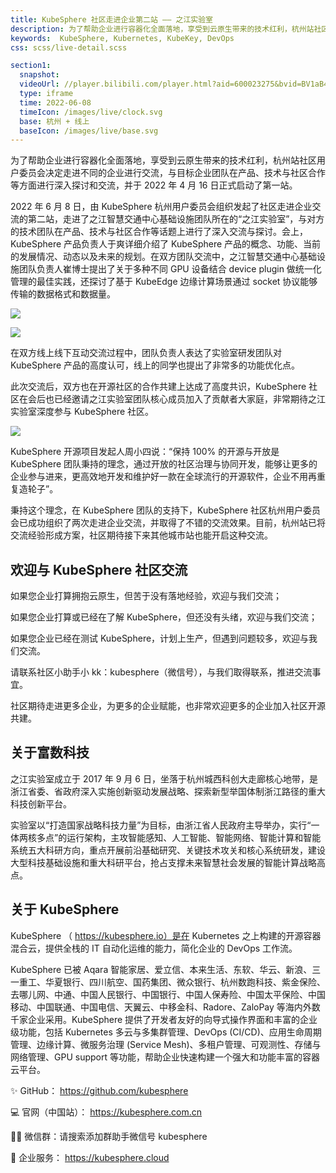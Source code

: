 ```yaml
---
title: KubeSphere 社区走进企业第二站 —— 之江实验室
description: 为了帮助企业进行容器化全面落地，享受到云原生带来的技术红利，杭州站社区用户委员会决定走进不同的企业进行交流，与目标企业团队在产品、技术与社区合作等方面进行深入探讨和交流。
keywords:  KubeSphere, Kubernetes, KubeKey, DevOps
css: scss/live-detail.scss

section1:
  snapshot: 
  videoUrl: //player.bilibili.com/player.html?aid=600023275&bvid=BV1aB4y1474S&cid=748306837&page=1&high_quality=1
  type: iframe
  time: 2022-06-08 
  timeIcon: /images/live/clock.svg
  base: 杭州 + 线上
  baseIcon: /images/live/base.svg
---
```


为了帮助企业进行容器化全面落地，享受到云原生带来的技术红利，杭州站社区用户委员会决定走进不同的企业进行交流，与目标企业团队在产品、技术与社区合作等方面进行深入探讨和交流，并于 2022 年 4 月 16 日正式启动了第一站。

2022 年 6 月 8 日，由 KubeSphere 杭州用户委员会组织发起了社区走进企业交流的第二站，走进了之江智慧交通中心基础设施团队所在的“之江实验室”，与对方的技术团队在产品、技术与社区合作等话题上进行了深入交流与探讨。会上，KubeSphere 产品负责人于爽详细介绍了 KubeSphere 产品的概念、功能、当前的发展情况、动态以及未来的规划。在双方团队交流中，之江智慧交通中心基础设施团队负责人崔博士提出了关于多种不同 GPU 设备结合 device plugin 做统一化管理的最佳实践，还探讨了基于 KubeEdge 边缘计算场景通过 socket 协议能够传输的数据格式和数据量。

![](https://pek3b.qingstor.com/kubesphere-community/images/zhijianglab-kubesphere-1.jpeg)

![](https://pek3b.qingstor.com/kubesphere-community/images/zhijianglab-kubesphere-2.jpeg)

在双方线上线下互动交流过程中，团队负责人表达了实验室研发团队对 KubeSphere 产品的高度认可，线上的同学也提出了非常多的功能优化点。

此次交流后，双方也在开源社区的合作共建上达成了高度共识，KubeSphere 社区在会后也已经邀请之江实验室团队核心成员加入了贡献者大家庭，非常期待之江实验室深度参与 KubeSphere 社区。

![](https://pek3b.qingstor.com/kubesphere-community/images/zhijianglab-kubesphere-3.jpeg)

KubeSphere 开源项目发起人周小四说：“保持 100% 的开源与开放是 KubeSphere 团队秉持的理念，通过开放的社区治理与协同开发，能够让更多的企业参与进来，更高效地开发和维护好一款在全球流行的开源软件，企业不用再重复造轮子”。

秉持这个理念，在 KubeSphere 团队的支持下，KubeSphere 社区杭州用户委员会已成功组织了两次走进企业交流，并取得了不错的交流效果。目前，杭州站已将交流经验形成方案，社区期待接下来其他城市站也能开启这种交流。

## 欢迎与 KubeSphere 社区交流

如果您企业打算拥抱云原生，但苦于没有落地经验，欢迎与我们交流；

如果您企业打算或已经在了解 KubeSphere，但还没有头绪，欢迎与我们交流；

如果您企业已经在测试 KubeSphere，计划上生产，但遇到问题较多，欢迎与我们交流。

请联系社区小助手小 kk：kubesphere（微信号），与我们取得联系，推进交流事宜。

社区期待走进更多企业，为更多的企业赋能，也非常欢迎更多的企业加入社区开源共建。

## 关于富数科技

之江实验室成立于 2017 年 9 月 6 日，坐落于杭州城西科创大走廊核心地带，是浙江省委、省政府深入实施创新驱动发展战略、探索新型举国体制浙江路径的重大科技创新平台。

实验室以“打造国家战略科技力量”为目标，由浙江省人民政府主导举办，实行“一体两核多点”的运行架构，主攻智能感知、人工智能、智能网络、智能计算和智能系统五大科研方向，重点开展前沿基础研究、关键技术攻关和核心系统研发，建设大型科技基础设施和重大科研平台，抢占支撑未来智慧社会发展的智能计算战略高点。

## 关于 KubeSphere

KubeSphere （ https://kubesphere.io）是在 Kubernetes 之上构建的开源容器混合云，提供全栈的 IT 自动化运维的能力，简化企业的 DevOps 工作流。

KubeSphere 已被 Aqara 智能家居、爱立信、本来生活、东软、华云、新浪、三一重工、华夏银行、四川航空、国药集团、微众银行、杭州数跑科技、紫金保险、去哪儿网、中通、中国人民银行、中国银行、中国人保寿险、中国太平保险、中国移动、中国联通、中国电信、天翼云、中移金科、Radore、ZaloPay 等海内外数千家企业采用。KubeSphere 提供了开发者友好的向导式操作界面和丰富的企业级功能，包括 Kubernetes 多云与多集群管理、DevOps (CI/CD)、应用生命周期管理、边缘计算、微服务治理 (Service Mesh)、多租户管理、可观测性、存储与网络管理、GPU support 等功能，帮助企业快速构建一个强大和功能丰富的容器云平台。



 ✨ GitHub： https://github.com/kubesphere

 💻 官网（中国站）： https://kubesphere.com.cn

 👨‍💻‍ 微信群：请搜索添加群助手微信号 kubesphere

 🔗 企业服务： https://kubesphere.cloud


